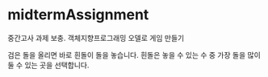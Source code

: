 # midtermAssignment
중간고사 과제 보충. 
객체지향프로그래밍 오델로 게임 만들기

검은 돌을 올리면 바로 흰돌이 돌을 놓습니다.
흰돌은 놓을 수 있는 수 중 가장 돌을 많이 둘 수 있는 곳을 선택합니다.
